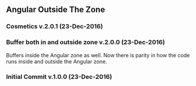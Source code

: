 ## Angular Outside The Zone

### Cosmetics v.2.0.1 (23-Dec-2016)

### Buffer both in and outside zone v.2.0.0 (23-Dec-2016)
Buffers inside the Angular zone as well.
Now there is parity in how the code runs inside and outside
the Angular zone.

### Initial Commit v.1.0.0 (23-Dec-2016)
